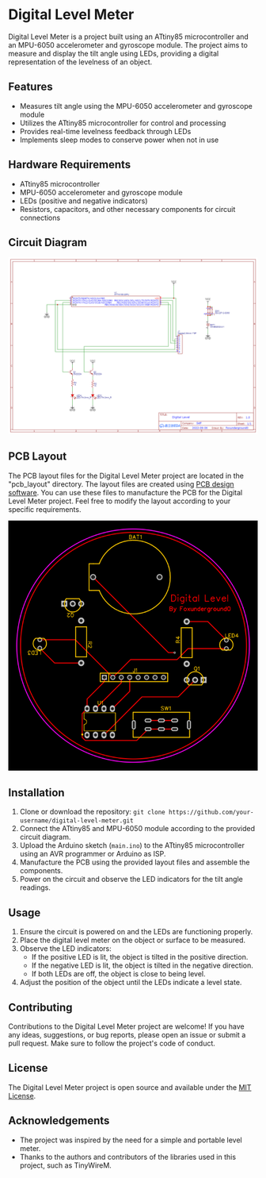 # Digital Level Meter

Digital Level Meter is a project built using an ATtiny85 microcontroller and an MPU-6050 accelerometer and gyroscope module. The project aims to measure and display the tilt angle using LEDs, providing a digital representation of the levelness of an object.

## Features

- Measures tilt angle using the MPU-6050 accelerometer and gyroscope module
- Utilizes the ATtiny85 microcontroller for control and processing
- Provides real-time levelness feedback through LEDs
- Implements sleep modes to conserve power when not in use

## Hardware Requirements

- ATtiny85 microcontroller
- MPU-6050 accelerometer and gyroscope module
- LEDs (positive and negative indicators)
- Resistors, capacitors, and other necessary components for circuit connections

## Circuit Diagram

![Circuit Diagram](PCB/Schematic.png)

## PCB Layout

The PCB layout files for the Digital Level Meter project are located in the "pcb_layout" directory. The layout files are created using [PCB design software]([https://easyeda.com](https://easyeda.com/)).
You can use these files to manufacture the PCB for the Digital Level Meter project. Feel free to modify the layout according to your specific requirements.

![PCB Design](PCB/PCB_Design.png)

## Installation

1. Clone or download the repository: `git clone https://github.com/your-username/digital-level-meter.git`
2. Connect the ATtiny85 and MPU-6050 module according to the provided circuit diagram.
3. Upload the Arduino sketch (`main.ino`) to the ATtiny85 microcontroller using an AVR programmer or Arduino as ISP.
4. Manufacture the PCB using the provided layout files and assemble the components.
5. Power on the circuit and observe the LED indicators for the tilt angle readings.

## Usage

1. Ensure the circuit is powered on and the LEDs are functioning properly.
2. Place the digital level meter on the object or surface to be measured.
3. Observe the LED indicators:
   - If the positive LED is lit, the object is tilted in the positive direction.
   - If the negative LED is lit, the object is tilted in the negative direction.
   - If both LEDs are off, the object is close to being level.
4. Adjust the position of the object until the LEDs indicate a level state.

## Contributing

Contributions to the Digital Level Meter project are welcome! If you have any ideas, suggestions, or bug reports, please open an issue or submit a pull request. Make sure to follow the project's code of conduct.

## License

The Digital Level Meter project is open source and available under the [MIT License](LICENSE).

## Acknowledgements

- The project was inspired by the need for a simple and portable level meter.
- Thanks to the authors and contributors of the libraries used in this project, such as TinyWireM.
